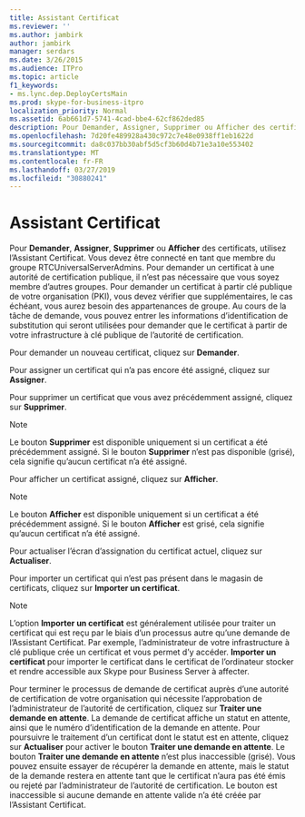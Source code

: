 ```yaml
---
title: Assistant Certificat
ms.reviewer: ''
ms.author: jambirk
author: jambirk
manager: serdars
ms.date: 3/26/2015
ms.audience: ITPro
ms.topic: article
f1_keywords:
- ms.lync.dep.DeployCertsMain
ms.prod: skype-for-business-itpro
localization_priority: Normal
ms.assetid: 6ab661d7-5741-4cad-bbe4-62cf862ded85
description: Pour Demander, Assigner, Supprimer ou Afficher des certificats, utilisez l’Assistant Certificat. Vous devez être connecté en tant que membre du groupe RTCUniversalServerAdmins. Pour demander un certificat à une autorité de certification publique, il n’est pas nécessaire que vous soyez membre d’autres groupes. Pour demander un certificat à partir clé publique de votre organisation (PKI), vous devez vérifier que supplémentaires, le cas échéant, vous aurez besoin des appartenances de groupe. Au cours de la tâche de demande, vous pouvez entrer les informations d’identification de substitution qui seront utilisées pour demander que le certificat à partir de votre infrastructure à clé publique de l’autorité de certification.
ms.openlocfilehash: 7d20fe489928a430c972c7e48e0938ff1eb1622d
ms.sourcegitcommit: da8c037bb30abf5d5cf3b60d4b71e3a10e553402
ms.translationtype: MT
ms.contentlocale: fr-FR
ms.lasthandoff: 03/27/2019
ms.locfileid: "30880241"
---
```

# <a name="certificate-wizard"></a>Assistant Certificat
 
Pour **Demander**, **Assigner**, **Supprimer** ou **Afficher** des certificats, utilisez l’Assistant Certificat. Vous devez être connecté en tant que membre du groupe RTCUniversalServerAdmins. Pour demander un certificat à une autorité de certification publique, il n’est pas nécessaire que vous soyez membre d’autres groupes. Pour demander un certificat à partir clé publique de votre organisation (PKI), vous devez vérifier que supplémentaires, le cas échéant, vous aurez besoin des appartenances de groupe. Au cours de la tâche de demande, vous pouvez entrer les informations d’identification de substitution qui seront utilisées pour demander que le certificat à partir de votre infrastructure à clé publique de l’autorité de certification.
  
Pour demander un nouveau certificat, cliquez sur **Demander**.
  
Pour assigner un certificat qui n’a pas encore été assigné, cliquez sur **Assigner**.
  
Pour supprimer un certificat que vous avez précédemment assigné, cliquez sur **Supprimer**.
  
> [!NOTE]
> Le bouton **Supprimer** est disponible uniquement si un certificat a été précédemment assigné. Si le bouton **Supprimer** n’est pas disponible (grisé), cela signifie qu’aucun certificat n’a été assigné.
  
Pour afficher un certificat assigné, cliquez sur **Afficher**.
  
> [!NOTE]
> Le bouton **Afficher** est disponible uniquement si un certificat a été précédemment assigné. Si le bouton **Afficher** est grisé, cela signifie qu’aucun certificat n’a été assigné.
  
Pour actualiser l’écran d’assignation du certificat actuel, cliquez sur **Actualiser**.
  
Pour importer un certificat qui n’est pas présent dans le magasin de certificats, cliquez sur **Importer un certificat**.
  
> [!NOTE]
> L’option **Importer un certificat** est généralement utilisée pour traiter un certificat qui est reçu par le biais d’un processus autre qu’une demande de l’Assistant Certificat. Par exemple, l’administrateur de votre infrastructure à clé publique crée un certificat et vous permet d’y accéder. **Importer un certificat** pour importer le certificat dans le certificat de l’ordinateur stocker et rendre accessible aux Skype pour Business Server à affecter.
  
Pour terminer le processus de demande de certificat auprès d’une autorité de certification de votre organisation qui nécessite l’approbation de l’administrateur de l’autorité de certification, cliquez sur **Traiter une demande en attente**. La demande de certificat affiche un statut en attente, ainsi que le numéro d’identification de la demande en attente. Pour poursuivre le traitement d’un certificat dont le statut est en attente, cliquez sur **Actualiser** pour activer le bouton **Traiter une demande en attente**. Le bouton **Traiter une demande en attente** n’est plus inaccessible (grisé). Vous pouvez ensuite essayer de récupérer la demande en attente, mais le statut de la demande restera en attente tant que le certificat n’aura pas été émis ou rejeté par l’administrateur de l’autorité de certification. Le bouton est inaccessible si aucune demande en attente valide n’a été créée par l’Assistant Certificat.
  

